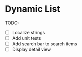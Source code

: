 # Dynamic List

TODO: 
- [ ] Localize strings
- [ ] Add unit tests
- [ ] Add search bar to search items
- [ ] Display detail view
